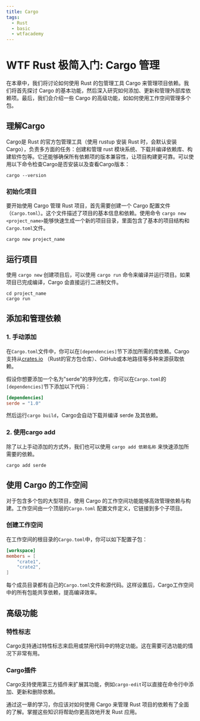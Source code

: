 ```yaml
---
title: Cargo
tags:
  - Rust
  - basic
  - wtfacademy
---
```


# WTF Rust 极简入门: Cargo 管理

在本章中，我们将讨论如何使用 Rust 的包管理工具 Cargo 来管理项目依赖。我们将首先探讨 Cargo
的基本功能，然后深入研究如何添加、更新和管理外部库依赖项。最后，我们会介绍一些 Cargo 的高级功能，如如何使用工作空间管理多个包。

## 理解Cargo

Cargo是 Rust 的官方包管理工具（使用 rustup 安装 Rust 时，会默认安装 Cargo），负责多方面的任务：创建和管理 rust
模块系统、下载并编译依赖库、构建软件包等。它还能够确保所有依赖项的版本兼容性，让项目构建更可靠。可以使用以下命令检查Cargo是否安装以及查看Cargo版本：

```
cargo --version
```

### 初始化项目

要开始使用 Cargo 管理 Rust 项目，首先需要创建一个 Cargo 配置文件（`Cargo.toml`）。这个文件描述了项目的基本信息和依赖。使用命令
`cargo new <project_name>`能够快速生成一个新的项目目录，里面包含了基本的项目结构和`Cargo.toml`文件。

```
cargo new project_name
```

## 运行项目

使用 `cargo new` 创建项目后，可以使用 `cargo run` 命令来编译并运行项目。如果项目已完成编译，Cargo 会直接运行二进制文件。

```
cd project_name
cargo run
```

## 添加和管理依赖

### 1. 手动添加

在`Cargo.toml`文件中，你可以在`[dependencies]`节下添加所需的库依赖。Cargo支持从[crates.io](https://crates.io/)
（Rust的官方包仓库）、GitHub或本地路径等多种来源获取依赖。

假设你想要添加一个名为"serde"的序列化库，你可以在`Cargo.toml`的`[dependencies]`节下添加以下代码：

```toml
[dependencies]
serde = "1.0"
```

然后运行`cargo build`，Cargo会自动下载并编译 serde 及其依赖。

### 2. 使用cargo add

除了以上手动添加的方式外，我们也可以使用 `cargo add 依赖名称` 来快速添加所需要的依赖。

```
cargo add serde
```

## 使用 Cargo 的工作空间

对于包含多个包的大型项目，使用 Cargo 的工作空间功能能够高效管理依赖与构建。工作空间由一个顶层的`Cargo.toml`
配置文件定义，它链接到多个子项目。

### 创建工作空间

在工作空间的根目录的`Cargo.toml`中，你可以如下配置子包：

```toml
[workspace]
members = [
    "crate1",
    "crate2",
]
```

每个成员目录都有自己的`Cargo.toml`文件和源代码。这样设置后，Cargo工作空间中的所有包能共享依赖，提高编译效率。

## 高级功能

### 特性标志

Cargo支持通过特性标志来启用或禁用代码中的特定功能。这在需要可选功能的情况下非常有用。

### Cargo插件

Cargo支持使用第三方插件来扩展其功能，例如`cargo-edit`可以直接在命令行中添加、更新和删除依赖。

通过这一章的学习，你应该对如何使用 Cargo 来管理 Rust 项目的依赖有了全面的了解。掌握这些知识将帮助你更高效地开发 Rust 应用。